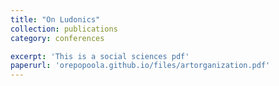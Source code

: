 ```yaml
---
title: "On Ludonics"
collection: publications
category: conferences

excerpt: 'This is a social sciences pdf'
paperurl: 'orepopoola.github.io/files/artorganization.pdf'
---
```

